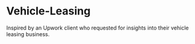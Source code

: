 # Vehicle-Leasing
Inspired by an Upwork client who requested for insights into their vehicle leasing business.
